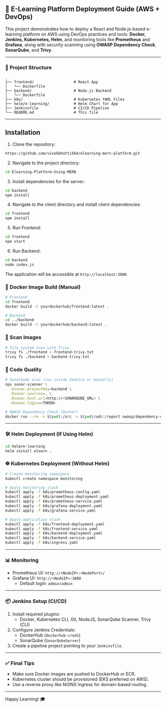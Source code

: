 ## 🚀 E-Learning Platform Deployment Guide (AWS + DevOps)

This project demonstrates how to deploy a React and Node.js-based e-learning platform on AWS using DevOps practices and tools: **Docker, Jenkins, Kubernetes, Helm**, and monitoring tools like **Prometheus** and **Grafana**, along with security scanning using **OWASP Dependency Check**, **SonarQube**, and **Trivy**.

---

### 📁 Project Structure
```
.
├── frontend/                  # React App
│   └── Dockerfile
├── backend/                   # Node.js Backend
│   └── Dockerfile
├── k8s/                       # Kubernetes YAML Files
├── helm/e-learning/           # Helm Chart for App
├── Jenkinsfile                # CI/CD Pipeline
└── README.md                  # This file
```

---

## Installation

1. Clone the repository:

```bash
https://github.com/vivekbhatti564/elearning-mern-platform.git
```

2. Navigate to the project directory:

```bash
cd Elearning-Platform-Using-MERN
```

3. Install dependencies for the server:

```bash
cd backend
npm install
```

4. Navigate to the client directory and install client dependencies:

```bash
cd frontend
npm install
```

5. Run Frontend:

```bash
cd frontend
npm start
```

6. Run Backend:

```bash
cd backend
node index.js
```

The application will be accessible at `http://localhost:3000`.

### 🐳 Docker Image Build (Manual)
```bash
# Frontend
cd frontend
docker build -t yourdockerhub/frontend:latest .

# Backend
cd ../backend
docker build -t yourdockerhub/backend:latest .
```

### 🔐 Scan Images
```bash
# File system scan with Trivy
trivy fs ./frontend > frontend-trivy.txt
trivy fs ./backend > backend-trivy.txt
```

### 🧪 Code Quality
```bash
# SonarQube scan (run inside Jenkins or manually)
npx sonar-scanner \
  -Dsonar.projectKey=backend \
  -Dsonar.sources=. \
  -Dsonar.host.url=http://<SONARQUBE_URL> \
  -Dsonar.login=<TOKEN>

# OWASP Dependency Check (Docker)
docker run --rm -v $(pwd):/src -v $(pwd)/odc:/report owasp/dependency-check --project "e-learning" --scan /src/backend --out /report --format HTML
```

---

### 🛠️ Helm Deployment (If Using Helm)
```bash
cd helm/e-learning
helm install elearn .
```

### ☸️ Kubernetes Deployment (Without Helm)
```bash
# Create monitoring namespace
kubectl create namespace monitoring

# Apply monitoring stack
kubectl apply -f k8s/prometheus-config.yaml
kubectl apply -f k8s/prometheus-deployment.yaml
kubectl apply -f k8s/prometheus-service.yaml
kubectl apply -f k8s/grafana-deployment.yaml
kubectl apply -f k8s/grafana-service.yaml

# Apply application stack
kubectl apply -f k8s/frontend-deployment.yaml
kubectl apply -f k8s/frontend-service.yaml
kubectl apply -f k8s/backend-deployment.yaml
kubectl apply -f k8s/backend-service.yaml
kubectl apply -f k8s/ingress.yaml
```

---

### 📊 Monitoring
- Prometheus UI: `http://<NodeIP>:<NodePort>/`
- Grafana UI: `http://<NodeIP>:3000`
  - Default login: `admin/admin`

---

### 📦 Jenkins Setup (CI/CD)
1. Install required plugins:
   - Docker, Kubernetes CLI, Git, NodeJS, SonarQube Scanner, Trivy (CLI)
2. Configure Jenkins Credentials:
   - DockerHub (`dockerhub-creds`)
   - SonarQube (`SonarQubeServer`)
3. Create a pipeline project pointing to your `Jenkinsfile`.

---

### ✅ Final Tips
- Make sure Docker images are pushed to DockerHub or ECR.
- Kubernetes cluster should be provisioned (EKS preferred on AWS).
- Use a reverse proxy like NGINX Ingress for domain-based routing.

---

Happy Learning! 🎓

